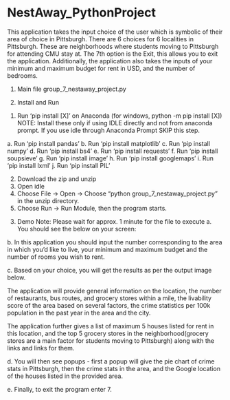 # NestAway_PythonProject

This application takes the input choice of the user which is symbolic of their area of choice in Pittsburgh. There are 6 choices for 6 localities in Pittsburgh. These are neighborhoods where students moving to Pittsburgh for attending CMU stay at. The 7th option is the Exit, this allows you to exit the application.  Additionally, the application also takes the inputs of your minimum and maximum budget for rent in USD, and the number of bedrooms.

1.	Main file
group_7_nestaway_project.py

2.	Install and Run

1)	Run ‘pip install [X]’ on Anaconda (for windows, python -m pip install [X])
NOTE: Install these only if using IDLE directly and not from anaconda prompt.
If you use idle through Anaconda Prompt SKIP this step.

  a.	Run ‘pip install pandas’
  b.	Run ‘pip install matplotlib’ 
  c.	Run ‘pip install numpy’ 
  d.	Run ‘pip install bs4’
  e.	Run ‘pip install requests’
  f.	Run ‘pip install soupsieve’
  g.	Run ‘pip install image’
  h.	Run ‘pip install googlemaps’
  i.	Run ‘pip install lxml’
  j.	Run ‘pip install PIL’

2)	Download the zip and unzip
3)	Open idle
4)	Choose File -> Open -> Choose “python group_7_nestaway_project.py” in the unzip directory.
5)	Choose Run -> Run Module, then the program starts.

3.	Demo
Note: Please wait for approx. 1 minute for the file to execute
a.	You should see the below on your screen:
 
b.	In this application you should input the number corresponding to the area in which you’d like to live, your minimum and maximum budget and the number of rooms you wish to rent.

 
c.	Based on your choice, you will get the results as per the output image below.

The application will provide general information on the location, the number of restaurants, bus routes, and grocery stores within a mile, the livability score of the area based on several factors, the crime statistics per 100k population in the past year in the area and the city. 

The application further gives a list of maximum 5 houses listed for rent in this location, and the top 5 grocery stores in the neighborhood(grocery stores are a main factor for students moving to Pittsburgh) along with the links and links for them.
 

d.	You will then see popups - first a popup will give the pie chart of crime stats in Pittsburgh, then the crime stats in the area, and the Google location of the houses listed in the provided area.
 

 

 

e.	Finally, to exit the program enter 7.
